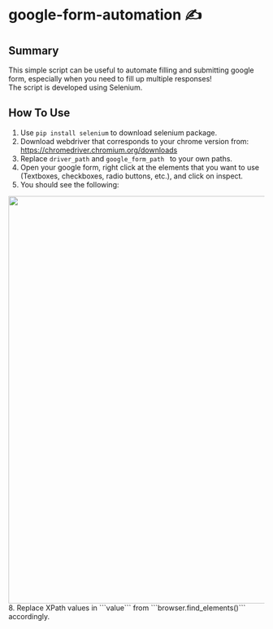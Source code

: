# google-form-automation ✍️

## Summary
This simple script can be useful to automate filling and submitting google form, especially when you need to fill up multiple responses!  
The script is developed using Selenium.

## How To Use
1. Use ```pip install selenium``` to download selenium package.
2. Download webdriver that corresponds to your chrome version from: https://chromedriver.chromium.org/downloads
3. Replace ```driver_path``` and ```google_form_path ``` to your own paths.
4. Open your google form, right click at the  elements that you want to use (Textboxes, checkboxes, radio buttons, etc.), and click on inspect.
6. You should see the following:
   
<img src="https://github.com/Jy158654/google-form-automation/assets/77066380/c7bc0e11-72bd-496b-aa27-511d8837ff01" width="800">  
8. Replace XPath values in ```value``` from ```browser.find_elements()``` accordingly.
